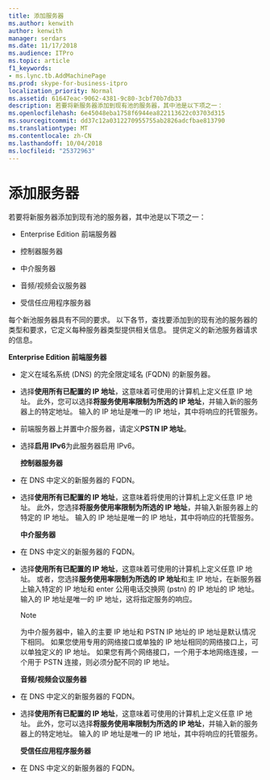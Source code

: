 ```yaml
---
title: 添加服务器
ms.author: kenwith
author: kenwith
manager: serdars
ms.date: 11/17/2018
ms.audience: ITPro
ms.topic: article
f1_keywords:
- ms.lync.tb.AddMachinePage
ms.prod: skype-for-business-itpro
localization_priority: Normal
ms.assetid: 61647eac-9062-4381-9c80-3cbf70b7db33
description: 若要将新服务器添加到现有池的服务器，其中池是以下项之一：
ms.openlocfilehash: 6e45048eba1758f6944ea822113622c03703d315
ms.sourcegitcommit: dd37c12a0312270955755ab2826adcfbae813790
ms.translationtype: MT
ms.contentlocale: zh-CN
ms.lasthandoff: 10/04/2018
ms.locfileid: "25372963"
---
```

# <a name="add-server"></a>添加服务器
 
若要将新服务器添加到现有池的服务器，其中池是以下项之一：
  
- Enterprise Edition 前端服务器
    
- 控制器服务器
    
- 中介服务器
    
- 音频/视频会议服务器
    
- 受信任应用程序服务器
    
每个新池服务器具有不同的要求。 以下各节，查找要添加到的现有池的服务器的类型和要求，它定义每种服务器类型提供相关信息。 提供定义的新池服务器请求的信息。
  
 **Enterprise Edition 前端服务器**
  
- 定义在域名系统 (DNS) 的完全限定域名 (FQDN) 的新服务器。
    
- 选择**使用所有已配置的 IP 地址**，这意味着可使用的计算机上定义任意 IP 地址。 此外，您可以选择**将服务使用率限制为所选的 IP 地址**，并输入新的服务器上的特定地址。 输入的 IP 地址是唯一的 IP 地址，其中将响应的托管服务。
    
- 前端服务器上并置中介服务器，请定义**PSTN IP 地址**。
    
- 选择**启用 IPv6**为此服务器启用 IPv6。
    
  **控制器服务器**
  
- 在 DNS 中定义的新服务器的 FQDN。
    
- 选择**使用所有已配置的 IP 地址**，这意味着将使用的计算机上定义任意 IP 地址。 此外，您选择**将服务使用率限制为所选的 IP 地址**，并输入新服务器上的特定的 IP 地址。 输入的 IP 地址是唯一的 IP 地址，其中将响应的托管服务。
    
  **中介服务器**
  
- 在 DNS 中定义的新服务器的 FQDN。
    
- 选择**使用所有已配置的 IP 地址**，这意味着可使用的计算机上定义任意 IP 地址。 或者，您选择**服务使用率限制为所选的 IP 地址**和主 IP 地址，在新服务器上输入特定的 IP 地址和 enter 公用电话交换网 (pstn) 的 IP 地址的 IP 地址。 输入的 IP 地址是唯一的 IP 地址，这将指定服务的响应。
    
    > [!NOTE]
    > 为中介服务器中，输入的主要 IP 地址和 PSTN IP 地址的 IP 地址是默认情况下相同。 如果您使用专用的网络接口或单独的 IP 地址相同的网络接口上，可以单独定义的 IP 地址。 如果您有两个网络接口，一个用于本地网络连接，一个用于 PSTN 连接，则必须分配不同的 IP 地址。 
  
  **音频/视频会议服务器**
  
- 在 DNS 中定义的新服务器的 FQDN。
    
- 选择**使用所有已配置的 IP 地址**，这意味着可使用的计算机上定义任意 IP 地址。 此外，您可以选择**将服务使用率限制为所选的 IP 地址**，并输入新的服务器上的特定地址。 输入的 IP 地址是唯一的 IP 地址，其中将响应的托管服务。
    
  **受信任应用程序服务器**
  
- 在 DNS 中定义的新服务器的 FQDN。
    

